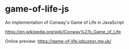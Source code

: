 # game-of-life-js

An implementation of Conway's Game of Life in JavaScript

https://en.wikipedia.org/wiki/Conway%27s_Game_of_Life

Online preview: https://game-of-life.jobuxton.me.uk/
